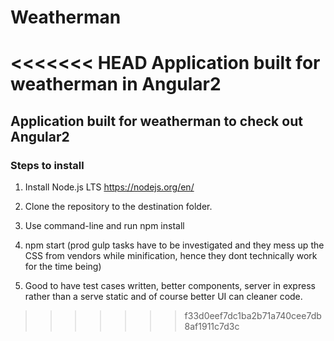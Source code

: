# Weatherman
<<<<<<< HEAD
Application built for weatherman in Angular2
=======

## Application built for weatherman to check out Angular2

### Steps to install

1. Install Node.js LTS
    https://nodejs.org/en/

2. Clone the repository to the destination folder.

3. Use command-line and run npm install

4. npm start (prod gulp tasks have to be investigated and they mess up the CSS from vendors while minification, hence they dont technically work for the time being)

5. Good to have test cases written, better components, server in express rather than a serve static and of course better UI can cleaner code.

>>>>>>> f33d0eef7dc1ba2b71a740cee7db8af1911c7d3c